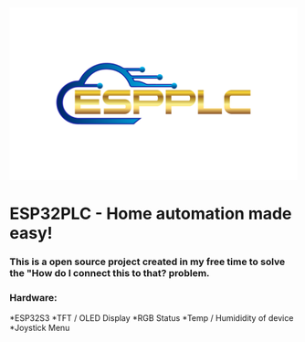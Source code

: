 ![Alt text](https://github.com/richcj10/-ESP32PLC/blob/esp32-s3/Logo/ESPPLC.png "Logo")
# ESP32PLC - Home automation made easy! 
### This is a open source project created in my free time to solve the "How do I connect this to that? problem.
### Hardware:
*ESP32S3 
*TFT / OLED Display
*RGB Status
*Temp / Humididity of device
*Joystick Menu

